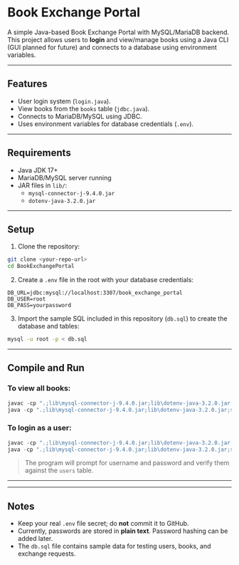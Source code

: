 # Book Exchange Portal

A simple Java-based Book Exchange Portal with MySQL/MariaDB backend.  
This project allows users to **login** and view/manage books using a Java CLI (GUI planned for future) and connects to a database using environment variables.

---

## Features

- User login system (`login.java`).
- View books from the `books` table (`jdbc.java`).
- Connects to MariaDB/MySQL using JDBC.
- Uses environment variables for database credentials (`.env`).

---

## Requirements

- Java JDK 17+
- MariaDB/MySQL server running
- JAR files in `lib/`:
  - `mysql-connector-j-9.4.0.jar`
  - `dotenv-java-3.2.0.jar`

---

## Setup

1. Clone the repository:

```bash
git clone <your-repo-url>
cd BookExchangePortal
````

2. Create a `.env` file in the root with your database credentials:

```
DB_URL=jdbc:mysql://localhost:3307/book_exchange_portal
DB_USER=root
DB_PASS=yourpassword
```

3. Import the sample SQL included in this repository (`db.sql`) to create the database and tables:

```bash
mysql -u root -p < db.sql
```

---

## Compile and Run

### To view all books:

```powershell
javac -cp ".;lib\mysql-connector-j-9.4.0.jar;lib\dotenv-java-3.2.0.jar;src" src\jdbc.java
java -cp ".;lib\mysql-connector-j-9.4.0.jar;lib\dotenv-java-3.2.0.jar;src" jdbc
```

### To login as a user:

```powershell
javac -cp ".;lib\mysql-connector-j-9.4.0.jar;lib\dotenv-java-3.2.0.jar;src" src\login.java
java -cp ".;lib\mysql-connector-j-9.4.0.jar;lib\dotenv-java-3.2.0.jar;src" Login
```

> The program will prompt for username and password and verify them against the `users` table.

---


---

## Notes

- Keep your real `.env` file secret; do **not** commit it to GitHub.
- Currently, passwords are stored in **plain text**. Password hashing can be added later.
- The `db.sql` file contains sample data for testing users, books, and exchange requests.
